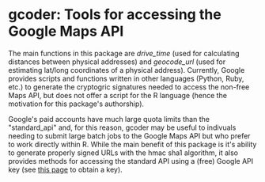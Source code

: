 # gcoder: Tools for accessing the Google Maps API

The main functions in this package are *drive_time* (used for calculating distances between physical addresses) and *geocode_url* (used for estimating lat/long coordinates of a physical address). Currently, Google provides scripts and functions written in other languages (Python, Ruby, etc.) to generate the cryptogric signatures needed to access the non-free Maps API, but does not offer a script for the R language (hence the motivation for this package's authorship).

Google's paid accounts have much large quota limits than the "standard_api" and, for this reason, gcoder may be useful to indivuals needing to submit large batch jobs to the Google Maps API but who prefer to work directly within R. While the main benefit of this package is it's ability to generate properly signed URLs with the hmac sha1 algorithm, it also provides methods for accessing the standard API using a (free) Google API key (see [this page](https://developers.google.com/maps/documentation/javascript/get-api-key#get-an-api-key "Google") to obtain a key).
